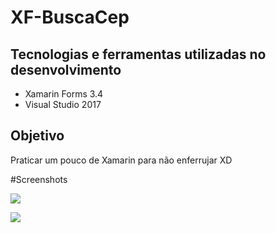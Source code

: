 # XF-BuscaCep

## Tecnologias e ferramentas utilizadas no desenvolvimento

* Xamarin Forms 3.4
* Visual Studio 2017

## Objetivo

Praticar um pouco de Xamarin para não enferrujar XD

#Screenshots

![](/Screenshots/screen1.png)


![](/Screenshots/screen2.png)